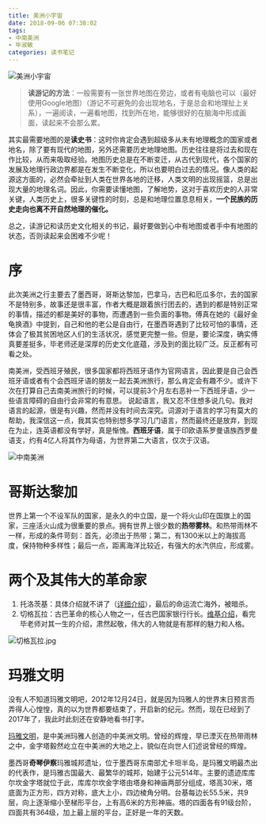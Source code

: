 ```yaml
---
title: 美洲小宇宙
date: 2018-09-06 07:38:02
tags: 
- 中南美洲
- 毕淑敏
categories: 读书笔记
---
```


![美洲小宇宙](http://upload-images.jianshu.io/upload_images/3478485-21cddf3db814e6d1.jpg?imageMogr2/auto-orient/strip%7CimageView2/2/w/1240)
> **读游记的方法**：一般需要有一张世界地图在旁边，或者有电脑也可以（最好使用Google地图）（游记不可避免的会出现地名，于是总会和地理扯上关系），一遍阅读，一遍看地图，找到所在地，能够很好的在脑海中形成画面，读起来不会那么累。

<!--less-->



其实最需要地图的是**读史书**：这时你肯定会遇到超级多从未有地理概念的国家或者地名，除了要有现代的地图，另外还需要历史地理地图。历史往往是将过去和现在作比较，从而来吸取经验。地图历史总是在不断变迁，从古代到现代，各个国家的发展及地理行政边界都是在发生不断变化，所以也要明白过去的情况。像人类的起源这方面的，必然会牵扯到人类在世界各地的迁移，人类文明的出现摇篮，总是出现大量的地理名词。因此，你需要读懂地图，了解地势，这对于喜欢历史的人非常关键，人类历史上，很多关键性的时刻，总是和地理位置息息相关，**一个民族的历史走向也离不开自然地理的催化。**

总之，读游记和读历史文化相关的书记，最好要做到心中有地图或者手中有地图的状态，否则读起来会困难不少呢！



# 序
此次美洲之行主要去了墨西哥，哥斯达黎加，巴拿马，古巴和厄瓜多尔，去的国家不是特别多，故事还是很丰富，作者大概是跟着旅行团去的，遇到的都是特别正常的事情，描述的都是美好的事物，而遭遇到一些负面的事物。傅真在她的《最好金龟换酒》中提到，自己和他的老公是自由行，在墨西哥遇到了比较可怕的事情，还体会了极其贫困地区人们的生活状况，感觉更完整一些。但是，要论深度，确实傅真要差挺多，毕老师还是深厚的历史文化底蕴，涉及到的面比较广泛。反正都有可看之处。

南美洲，受西班牙殖民，很多国家都将西班牙语作为官网语言，因此要是自己会西班牙语或者有个会西班牙语的朋友一起去美洲旅行，那么肯定会有趣不少。或许下次在打算自己去南美洲旅行的时候，可以提前3个月左右恶补一下西班牙语，少一些语言障碍的自由行会非常的有意思。
说起语言，我又忍不住想多说几句。我对语言的起源，很是有兴趣，然而并没有时间去深究。词源对于语言的学习有莫大的帮助，我深信这一点，我其实也特别想多学习几门语言，然而最终还是放弃，到现在为止，连英语都没有学好，真是惭愧。**西班牙语**，属于印欧语系罗曼语族西罗曼语支，约有4亿人将其作为母语，为世界第二大语言，仅次于汉语。


![中南美洲](http://upload-images.jianshu.io/upload_images/3478485-eb8022421e4f3e33.png?imageMogr2/auto-orient/strip%7CimageView2/2/w/1240)


# 哥斯达黎加

世界上第一个不设军队的国家，是永久的中立国，是一个将火山印在国旗上的国家，三座活火山成为很重要的景点。拥有世界上很少数的**热带雾林**。和热带雨林不一样，形成的条件苛刻：首先，必须出于热带；第二，有1300米以上的海拔高度，保持物种多样性；最后一点，距离海洋比较近，有强大的水汽供应，形成雾。



# 两个及其伟大的革命家

1. 托洛茨基：具体介绍就不讲了（[详细介绍](https://en.wikipedia.org/wiki/Leon_Trotsky)），最后的命运流亡海外，被暗杀。
2. 切格瓦拉：古巴革命的核心人物之一，任古巴国家银行行长。[维基介绍](https://en.wikipedia.org/wiki/Che_Guevara)，看完毕老师对其一生的介绍，肃然起敬，伟大的人物就是有那样的魅力和人格。

![切格瓦拉.jpg](http://upload-images.jianshu.io/upload_images/3478485-1e86acc106bb344b.jpg?imageMogr2/auto-orient/strip%7CimageView2/2/w/1240)


# 玛雅文明

没有人不知道玛雅文明吧，2012年12月24日，就是因为玛雅人的世界末日预言而弄得人心惶惶，真的以为世界都要结束了，开启新的纪元。然而，现在已经到了2017年了，我此时此刻还在安静地看书打字。

[玛雅文明](https://en.wikipedia.org/wiki/Maya_civilization)，是中美洲玛雅人创造的中美洲文明。曾经的辉煌，早已湮灭在热带雨林之中，金字塔毅然屹立在中美洲的大地之上，貌似在向世人们述说曾经的辉煌。

墨西哥**奇琴伊察**玛雅城邦遗址，位于墨西哥东南部尤卡坦半岛，是玛雅文明最杰出的代表作，是玛雅古国最大、最繁华的城邦，始建于公元514年。主要的遗迹库库尔坎金字塔就位于此，库库尔坎金字塔由塔身和神庙两部分组成，塔高30米，塔底面为正方形，四方对称，底大上小，四边棱角分明。台基每边长55.5米，共9层，向上逐渐缩小至梯形平台，上有高6米的方形神庙。塔的四面各有91级台阶，四面共有364级，加上最上层的平台，正好是一年的天数。